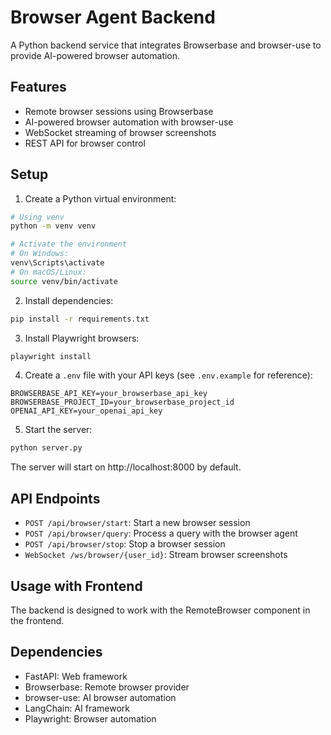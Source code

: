 # Browser Agent Backend

A Python backend service that integrates Browserbase and browser-use to provide AI-powered browser automation.

## Features

- Remote browser sessions using Browserbase
- AI-powered browser automation with browser-use
- WebSocket streaming of browser screenshots
- REST API for browser control

## Setup

1. Create a Python virtual environment:

```bash
# Using venv
python -m venv venv

# Activate the environment
# On Windows:
venv\Scripts\activate
# On macOS/Linux:
source venv/bin/activate
```

2. Install dependencies:

```bash
pip install -r requirements.txt
```

3. Install Playwright browsers:

```bash
playwright install
```

4. Create a `.env` file with your API keys (see `.env.example` for reference):

```
BROWSERBASE_API_KEY=your_browserbase_api_key
BROWSERBASE_PROJECT_ID=your_browserbase_project_id
OPENAI_API_KEY=your_openai_api_key
```

5. Start the server:

```bash
python server.py
```

The server will start on http://localhost:8000 by default.

## API Endpoints

- `POST /api/browser/start`: Start a new browser session
- `POST /api/browser/query`: Process a query with the browser agent
- `POST /api/browser/stop`: Stop a browser session
- `WebSocket /ws/browser/{user_id}`: Stream browser screenshots

## Usage with Frontend

The backend is designed to work with the RemoteBrowser component in the frontend.

## Dependencies

- FastAPI: Web framework
- Browserbase: Remote browser provider
- browser-use: AI browser automation
- LangChain: AI framework
- Playwright: Browser automation 